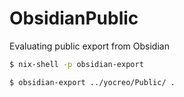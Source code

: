 # ObsidianPublic
Evaluating public export from Obsidian

```bash
$ nix-shell -p obsidian-export

$ obsidian-export ../yocreo/Public/ .
```




